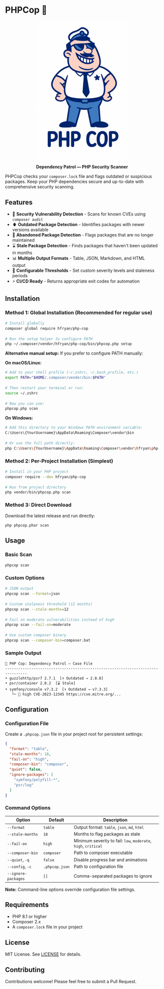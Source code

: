 # PHPCop 🚓

<p align="center">
  <img src="phpcop.png" alt="PHPCop Logo" width="300">
</p>

<p align="center">
  <strong>Dependency Patrol — PHP Security Scanner</strong>
</p>

PHPCop checks your `composer.lock` file and flags outdated or suspicious packages. Keep your PHP dependencies secure and up-to-date with comprehensive security scanning.

## Features

- 🚨 **Security Vulnerability Detection** - Scans for known CVEs using `composer audit`
- ⬆️ **Outdated Package Detection** - Identifies packages with newer versions available
- 🚫 **Abandoned Package Detection** - Flags packages that are no longer maintained
- ⌛ **Stale Package Detection** - Finds packages that haven't been updated in months
- 📊 **Multiple Output Formats** - Table, JSON, Markdown, and HTML output
- 🎯 **Configurable Thresholds** - Set custom severity levels and staleness periods
- ⚡ **CI/CD Ready** - Returns appropriate exit codes for automation

## Installation

### Method 1: Global Installation (Recommended for regular use)

```bash
# Install globally
composer global require hfryan/php-cop

# Run the setup helper to configure PATH
php ~/.composer/vendor/hfryan/php-cop/bin/phpcop.php setup
```

**Alternative manual setup:** If you prefer to configure PATH manually:

**On macOS/Linux:**
```bash
# Add to your shell profile (~/.zshrc, ~/.bash_profile, etc.)
export PATH="$HOME/.composer/vendor/bin:$PATH"

# Then restart your terminal or run:
source ~/.zshrc

# Now you can use:
phpcop.php scan
```

**On Windows:**
```bash
# Add this directory to your Windows PATH environment variable:
C:\Users\{YourUsername}\AppData\Roaming\Composer\vendor\bin

# Or use the full path directly:
php C:\Users\{YourUsername}\AppData\Roaming\Composer\vendor\hfryan\php-cop\bin\phpcop.php scan
```

### Method 2: Per-Project Installation (Simplest)

```bash
# Install in your PHP project
composer require --dev hfryan/php-cop

# Run from project directory
php vendor/bin/phpcop.php scan
```

### Method 3: Direct Download

Download the latest release and run directly:
```bash
php phpcop.phar scan
```

## Usage

### Basic Scan
```bash
phpcop scan
```

### Custom Options
```bash
# JSON output
phpcop scan --format=json

# Custom staleness threshold (12 months)
phpcop scan --stale-months=12

# Fail on moderate vulnerabilities instead of high
phpcop scan --fail-on=moderate

# Use custom composer binary
phpcop scan --composer-bin=composer.bat
```

### Sample Output
```
🚓 PHP Cop: Dependency Patrol — Case File
--------------------------------------------------------------------------------
• guzzlehttp/psr7 2.7.1  [⬆️ Outdated → 2.8.0]
• psr/container 2.0.2  [⌛ Stale]
• symfony/console v7.3.2  [⬆️ Outdated → v7.3.3]
   └─ 🚨 high CVE-2023-12345 https://cve.mitre.org/...
```

## Configuration

### Configuration File

Create a `.phpcop.json` file in your project root for persistent settings:

```json
{
  "format": "table",
  "stale-months": 18,
  "fail-on": "high",
  "composer-bin": "composer",
  "quiet": false,
  "ignore-packages": [
    "symfony/polyfill-*",
    "psr/log"
  ]
}
```

### Command Options

| Option | Default | Description |
|--------|---------|-------------|
| `--format` | `table` | Output format: `table`, `json`, `md`, `html` |
| `--stale-months` | `18` | Months to flag packages as stale |
| `--fail-on` | `high` | Minimum severity to fail: `low`, `moderate`, `high`, `critical` |
| `--composer-bin` | `composer` | Path to composer executable |
| `--quiet`, `-q` | `false` | Disable progress bar and animations |
| `--config`, `-c` | `.phpcop.json` | Path to configuration file |
| `--ignore-packages` | `[]` | Comma-separated packages to ignore |

**Note:** Command-line options override configuration file settings.

## Requirements

- PHP 8.1 or higher
- Composer 2.x
- A `composer.lock` file in your project

## License

MIT License. See [LICENSE](LICENSE) for details.

## Contributing

Contributions welcome! Please feel free to submit a Pull Request.